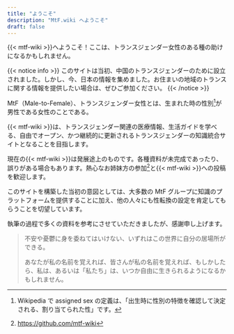 ```yaml
---
title: "ようこそ"
description: "MtF.wiki へようこそ"
draft: false
---
```


{{< mtf-wiki >}}へようこそ！ここは、トランスジェンダー女性のある種の助けになるかもしれません。

{{< notice info >}}
このサイトは当初、中国のトランスジェンダーのために設立されました。しかし、今、日本の情報を集めました。お住まいの地域のトランスに関する情報を提供したい場合は、ぜひご参加ください。
{{< /notice >}}

MtF（Male-to-Female）、トランスジェンダー女性とは、生まれた時の性別[^1]が男性である女性のことである。

{{< mtf-wiki >}}は、トランスジェンダー関連の医療情報、生活ガイドを学べる、自由でオープン、かつ継続的に更新されるトランスジェンダーの知識統合サイトとなることを目指します。

現在の{{< mtf-wiki >}}は発展途上のものです。各種資料が未完成であったり、誤りがある場合もあります。熱心なお姉妹方の参加[^2]と{{< mtf-wiki >}}への投稿を歓迎します。

このサイトを構築した当初の意図としては、大多数の MtF グループに知識のプラットフォームを提供することに加え、他の人々にも性転換の設定を肯定してもらうことを切望しています。

執筆の過程で多くの資料を参考にさせていただきましたが、感謝申し上げます。

> 不安や憂鬱に身を委ねてはいけない、いずれはこの世界に自分の居場所ができる。
>
> あなたが私の名前を覚えれば、皆さんが私の名前を覚えれば、もしかしたら、私は、あるいは「私たち」は、いつか自由に生きられるようになるかもしれません。

[^1]: Wikipedia で assigned sex の定義は、「出生時に性別の特徴を確認して決定される、割り当てられた性」です。
[^2]: <https://github.com/mtf-wiki>
